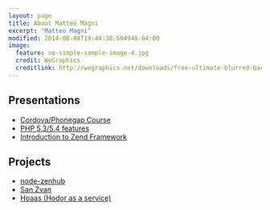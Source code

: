 ```yaml
---
layout: page
title: About Matteo Magni
excerpt: "Matteo Magni"
modified: 2014-08-08T19:44:38.564948-04:00
image:
  feature: so-simple-sample-image-4.jpg
  credit: WeGraphics
  creditlink: http://wegraphics.net/downloads/free-ultimate-blurred-background-pack/
---
```


<h2>Presentations</h2>
<ul>
<li><a href="/presentation-cordova-phonegap-course">Cordova/Phonegap Course</a></li>
<li><a href="/presentation-pugbo-php54">PHP 5.3/5.4 features</a></li>
<li><a href="http://www.slideshare.net/ilbonzo/introduction-to-zend-framework-13136119">Introduction to Zend Framework</a></li>
</ul>

<h2>Projects</h2>
<ul>
<li><a href="https://www.npmjs.com/package/node-zenhub">node-zenhub</a></li>
<li><a href="http://app.sanzvan.it">San Zvan</a></li>
<li><a href="http://hoaas.herokuapp.com/">Hoaas (Hodor as a service)</a></li>
</ul>
